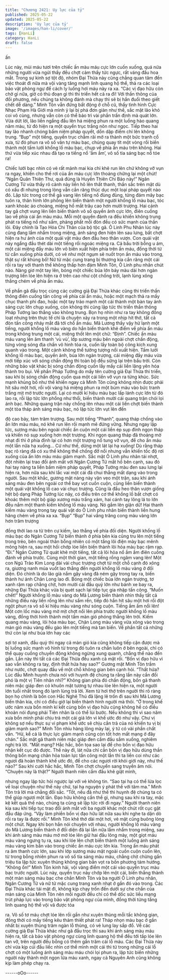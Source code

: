 ```yaml
---
title: "Chương 2421: Uy lực của tỷ"
published: 2025-05-22
updated: 2025-05-22
description: 'Uy lực của tỷ'
image: '/images/han-li/cover/'
tags: [HanLi]
category: HanLi
draft: false
---
```


ấn

Lúc này, mùi máu tươi trên chiếc ấn màu máu cực lớn cuốn
xuống, quá nửa những người vừa ngửi thấy đều chợt cảm thấy
tức ngực, rất váng đầu hoa mắt.
Trong sự kinh sợ tột độ, nhóm Đại Thừa này cũng chẳng quan
tâm đến việc thoát đi nữa mà vội vàng tăng mạnh linh quang hộ
thể, thả ra các loại bảo vật phòng ngự để cách ly luồng hơi máu
này ra xa.
“Các vị đạo hữu còn chờ gì nữa, giờ có thủ đoạn gì thì thi triển
hết cả ra đi! Với thần thông của đối phương, nếu chúng ta không
đánh mà chạy thì sẽ bị hắn đuổi theo giết chết dễ dàng.” Minh
Tôn vẫn đứng bất động ở chỗ cũ, thấy tình hình Cực Nhạc Phạm
Hà Giới mà mình ỷ lại bị phá đơn giản như thế, sắc mặt lão khó
coi vô cùng, nhưng vẫn còn có thể bảo trì vài phần trấn định mà
quát lớn.
Vừa dứt lời, lão liền ngẩng đầu lên há miệng phun ra một luồng
hào quang năm màu, từ đó hiện ra một quyển trục trắng nõn như
ngọc.
Tiếp theo hai tay lão nhanh chóng bấm niệm pháp quyết, dồn dập
điểm chỉ lên không trung.
“Bụp” một tiếng, quyển trục chẫm rãi mở ra thành một bức tranh
cổ xưa, từ đó phun ra vô số văn tự màu bạc, chúng quay tít một
vòng rồi biến thành một tấm lưới khổng lồ màu bạc, chụp về phía
ấn máu trên không.
Hai thứ vừa tiếp xúc nhau đã tạo ra tiếng nổ ‘ầm ầm’, vô số tia
sáng bạc nổ tóe ra!

Chiếc lưới bạc nhìn có vẻ rất mảnh mai kia chỉ khẽ run lên chứ
không vỡ vụn ra ngay, khiến cho thế rơi của ấn máu cực lớn
thoáng chững lại một chút!
“Ngân Quân Thiên Thư, quả đúng là Huyền Thiên Chi Bảo này!”
Ngân Cương Tử vừa thấy rõ cảnh này liền hô lên thất thanh, thần
sắc trên mặt dù có xấu đi nhưng trong lòng vẫn cắn răng thúc dục
một loại pháp quyết nào đó.
Lập tức trong cơ thể gã vang lên tiếng nổ đùng đùng, từng đám
mây bạc tuôn ra, thân hình lớn phổng lên biến thành một người
khổng lồ màu bạc, tóc xanh khoác áo choàng, miệng hổ mắt trâu
cao hơn mười trượng. Hai cánh tay gã chợt vung lên liền biến
thành vô số quyền ảnh cực lớn, điên cuồng lao về phía cái ấn
màu máu.
Mỗi một quyền đánh ra đều khiến không trung phát ra tiếng nổ
như sấm, phảng phất mỗi đòn đều có sức mạnh của thần lôi.
Đây chính là Tạo Hóa Chi Thân của bộ tộc gã.
Ô Linh Phu Nhân lúc này cũng đang lẩm nhẩm trong miệng, ánh
sáng đen hiện lên sau lưng, bất chợt hiện ra hư ảnh của một quái
vật màu đen đầu heo thân vượn.
Con quái vật này ngẩng đầu thét dài một tiếng rồi ngoác miệng ra.
Cả bầu trời bỗng u ám, một cái miệng đầy máu lớn vô biên xuất
hiện phía trên ấn máu, đồng thời từ từ cắn xuống phía dưới, có
vẻ như một ngụm sẽ nuốt trọn ấn máu vào trong, thật sự rất
khủng bố!
Nữ tử mặc cung trang bị thương kia cắn răng một cái rồi ra tay
với thanh thế không thấp hơn đám Minh Tôn, Ô Linh phu nhân
chút nào. Nàng giơ một tay lên, bóng một chiếc búa lớn bảy màu
dài hơn ngàn trượng liền lóe lên hiện ra ở trên cao như cột chống
trời, lạnh lùng xông thẳng chém về phía ấn máu.

Về phần gã đầu trọc cùng các cường giả Đại Thừa khác cũng thi
triển thần thông điên cuồng tấn công về phía cái ấn máu, hoặc
một mạch thả ra mấy chục thanh phi đao, hoặc một tay trảo mạnh
một cái thành một bàn tay ánh sáng cực lớn chụp xuống, còn
không thì cũng lập tức thi triển thần thông Pháp Tướng lao thẳng
vào không trung.
Bọn họ nhìn như ra tay không đồng loạt nhưng trên thực tế chỉ là
chuyện xảy ra trong một nhịp hít thở, tất cả đòn tấn công nháy
mắt đã tới chỗ ấn máu.
Mã Lương thấy vậy hừ lạnh một tiếng, người khổng lồ màu vàng
do hắn biến thành khẽ điểm về phía ấn máu trong không trung
một cái, miệng thốt lên một chữ: “Định”.
Chiếc ấn màu máu vang lên âm thanh ‘vù vù’, lớp sương máu bên
ngoài chợt chấn động, từng vòng sóng địa chấn vô hình tỏa ra,
cuốn lấy toàn bộ công kích xung quanh vào trong.
Một cảnh không thể tưởng tượng nổi xuất hiện.
Tấm lưới khổng lồ màu bạc, quyền ảnh, búa lớn ngàn trượng, cái
miệng đầy máu vừa mới tiếp xúc với sóng chấn động thì toàn bộ
đều sững lại trên bầu trời. Còn những bảo vật khác bị sóng chấn
động cuốn lấy mấy cái liền lặng yên hóa thành tro bụi.
Về phần Pháp Tướng do mấy tên cường giả Đại Thừa thi triển,
sau khi bị sóng chấn động cuốn qua một cái liền vỡ vụn ra từng
khúc.
Sức mạnh khủng bố như thế khiến ngay cả Minh Tôn cũng không
nhịn được phải hít sâu một hơi, rồi vội vàng há miệng phun ra một
búm máu vào bức tranh trắng mịt mờ trước người.
Lại có mười kí hiệu màu bạc lấp lánh cực lớn từ đó lao ra, rồi lập
tức lớn phổng như thổi, biến thành mười cái quang trận chói lọi
ánh bạc.
Những quang trận này chồng lên nhau một cái liền chợt biến
thành một tòa tháp ánh sáng màu bạc, nó lập tức lớn vụt lên đến

độ cao bảy, tám trăm trượng.
Sau một tiếng “Phanh”, quang tháp chống vào ấn lớn màu máu,
nó khẽ run lên rồi mạnh mẽ đứng vững.
Nhưng ngay lập tức, sương máu bên ngoài chiếc ấn cuộn một cái
liền ép sụp đỉnh ngọn tháp và khiến nó sụp xuống hơn một
trượng.
Khi ngọn quang tháp đã thoáng mờ nhạt đi thì ở phía đỉnh lại có
hơn một trượng nổ tung vỡ vụn, để cho ấn máu một lần nữa hạ
xuống...
Cứ như thế, dừng một lát lại hạ xuống!
Dù rằng tháp bạc rõ ràng đã có xu thế không thể chống đỡ nổi
nhưng vẫn khiến tốc độ rơi xuống của ấn lớn màu máu giảm
mạnh.
Sắc mặt Ô Linh phu nhân tái nhợt, đột nhiên lại trao đổi ánh mắt
với Ngân Cương Tử mắt hổ bên cạnh, sau đó hai tay nàng ta liền
bấm niệm pháp quyết, Pháp Tướng màu đen sau lưng lại hiện ra,
hơn nữa sau khi lắc vai một cái đã chui thẳng mất dạng vào trong
người.
Sau một khắc, gương mặt nàng này vặn vẹo một trận, sau khi
ánh sáng màu đen bên ngoài cơ thể bay vọt cuồn cuộn, cũng liền
biến thành một quái vật khổng lồ cao vài chục trượng.
Cũng là đầu heo thân vượn giống hệt bộ dạng Pháp Tướng lúc
nãy, có điều trên cơ thể khổng lồ bất chợt có khoác thêm một bộ
giáp xương màu trắng xám, hai cánh tay lông lá to lớn đều nắm
một thanh kiếm khổng lồ màu vàng.
Nó gầm lên giận dữ!
Hai thanh kiếm màu vàng trong tay quái vật do Ô Linh phu nhân
biến thành liền hung hăng chém về phía xa xa.
“Bụp” “Bụp” hai vầng trăng cong màu vàng lớn hơn trăm trượng

đồng thời lao ra từ trên cự kiếm, lao thẳng về phía đối diện.
Người khổng lồ màu bạc do Ngân Cương Tử biến thành ở phía
bên kia cũng tru lên một tiếng trong trẻo, bên ngoài thân bỗng
nhiên có một tầng lôi điện mày bạc mênh mông hiện ra, sau một
hồi chớp lóe liền biến thành lôi hỏa màu bạc rậm rạp.
“Đi.”
Ngân Cương Tử quát khẽ một tiếng, tất cả lôi hỏa nổ ầm ầm điên
cuồng đánh về phía trước.
Cùng một thời gian, một tiếng rồng ngâm vang lên!
Một con Ngũ Trảo Kim Long dài vài chục trượng chợt từ một chỗ
cạnh đó xông ra, giương nanh múa vuốt lao thẳng đến người
khổng lồ màu vàng ở đối diện. Đó chính là do lão già nắm gậy
vàng đã ném gậy trong tay ra, biến thành hư ảnh Chân Long lao
đi.
Bóng một chiếc búa lớn ngàn trượng, tơ xanh rậm rạp chằng chịt,
hơn mười cái đầu quỷ lớn như bánh xe bay ra, những Đại Thừa
khác vừa bị quét sạch lại tiếp tục gia nhập tấn công.
“Muốn chết!”
Người khổng lồ màu vàng do Mã Lương biến thành nhìn thấy tất
cả những điều này liền rống lên như sấm rền, tiếp đó hắn hít sâu
một hơi rồi đột ngột phun ra vô số kí hiệu màu vàng như sóng
cuộn.
Tiếng ầm ầm nổi lên!
Một cơn lốc màu vàng mờ mịt chợt nổi lên phía trước người
khổng lồ màu vàng, đồng thời hình thành một tấm màn gió phóng
thẳng lên trời.
Kiếm quang màu vàng, lôi hỏa màu bạc, Chân Long màu vàng
vừa xông vào trong màn gió màu vàng đều gào lên một tiếng mà
tan biến. Về phần tất cả những thứ còn lại như búa lớn hay các

sợi tơ xanh, đầu quỷ thì ngay cả màn gió kia cũng không tiếp cận
được mà bị luồng sức mạnh vô hình từ trong đó tuôn ra chắn luôn
ở bên ngoài, chỉ có thể quay cuồng chuyển động không ngừng
xung quanh, chẳng thể nào đến gần.
Lần này thì tất cả các Đại Thừa đều xanh cả mặt rồi.
“Bốn vị đạo hữu vì sao vẫn không ra tay, định thất hứa hay sao?”
Gương mặt Minh Tôn trầm như nước, chợt quay đầu về một chỗ
không gian bên cạnh hỏi.
“Thất hứa? Lúc đầu Minh huynh chưa nói với huynh đệ chúng ta
rằng lần này cần đối phó là một vị Tiên nhân nhỉ?” Không gian
phía đó chấn động, bốn gã thanh niên mặc giáp đen có khuôn
mặt tương tự nhau lóe lên hiện ra, một người lớn tuổi nhất trong
đó lạnh lùng trả lời.
Xem từ hơi thở trên người thì rõ ràng bọn họ chính là bốn con
Hắc Nghê Thú đã lặng lẽ trốn đi sau khi Mã Lương biến thân kia,
chỉ có điều giờ lại biến thành hình người mà thôi.
“Ở trong khế ước năm xưa bổn minh kí kết cùng bốn vị đạo hữu
cũng không hề có điều khoản nói đụng phải Tiên nhân là có thể lùi
bước. Nếu không thì vì sao năm xưa bổn minh phải chịu trả một
cái giá lớn vì khế ước đó như vậy. Chư vị không sợ nếu thực sự
vi phạm khế ước sẽ chịu cắn trả của nó khiến tu vị bị giảm mạnh
sao?” Minh Tôn nhíu hàng lông mày lại, ý tứ có vài phần chất vấn.
“Hừ, kể cả là thực lực giảm mạnh cũng còn tốt hơn mất mạng ở
đây chán.” Sắc mặt gã thanh niên mặc giáp đen cầm đầu sầm
xuống, nghiêm nghị trả lời.
“Mất mạng? Hắc hắc, bổn tọa sao lại để cho bốn vị đạo hữu nhận
kết cục đó được. Thế này đi, lát nữa chỉ cần bốn vị đạo hữu dùng
thần thông bổn mạng chân hỏa toàn lực tấn công một lần thì ta
liền coi như các ngươi đã hoàn thành khế ước đó, để cho các
ngươi rời khỏi giới này, như thế nào?” Sau khi cười hắc hắc, Minh
Tôn chợt chuyển sang truyền âm nói.
“Chuyện này là thật?” Người thanh niên cầm đầu khẽ giật mình,

nhưng ngay lập tức hỏi ngược lại với vẻ không tin.
“Sao tại hạ có thể lừa lọc về loại chuyện như thế này chứ, tại hạ
nguyện ý phát thề với tâm ma.” Minh Tôn trả lời mà chẳng đổi
sắc.
“Tốt, nếu đã như thế thì huynh đệ chúng ta có thể giúp ngươi một
lần. Đạo hữu không cần thề gì, nhưng sau khi ra tay, mặc kệ kết
quả thế nào, chúng ta cũng sẽ lập tức rời đi ngay.” Người thanh
niên kia sau khi tiếp tục trao đổi ánh mắt với ba người khác một
chút rốt cục gật đầu đáp ứng.
“Vậy làm phiền bốn vị đạo hữu lát nữa sau khi nghe ta dặn dò rồi
ra tay là được rồi.” Minh Tôn khẽ thở dài một hơi, vẻ mặt cũng
buông lỏng một chút.
Ngay khi bọn hắn nói chuyện với nhau, người khổng lồ màu vàng
do Mã Lương biến thành ở đối diện đã lại lần nữa lẩm nhẩm trong
miệng, sau khi ánh sáng màu máu mờ mờ lóe lên giữ hai đầu
lông mày, một giọt máu màu vàng ngưng tụ ra, sau khi lóe lên
chợt biến thành một luồng ánh sáng màu vàng kim bắn vào trong
chiếc ấn máu cực lớn kia.
Trong ấn máu phát ra âm thanh cực lớn, sau khi lớp sương máu
mặt ngoài cuồn cuộn cuốn lên, từ trong bỗng nhiên phun ra vô số
tia sáng màu máu, chằng chịt chừng gần triệu tia lập tức xuyên
thủng không gian bắn vọt ra bốn phương tám hướng.
“Không ổn!”
Minh Tôn kinh hãi, vội vàng điểm một cái vào quyển trục màu bạc
trước người. Lúc này, quyển trục này chớp lên một cái, biến thẳng
thành một màn sáng màu bạc che chắn Minh Tôn và ba người Ô
Linh phu nhân, Ngân Cương Tử và nữ tử mặc cung trang xanh
nhạt ở gần đó vào trong.
Các Đại Thừa khác tái mặt đi, không kịp chạy trốn đến dưới sự
che chắn của màn sáng của Minh Tôn nên mỗi người đều chỉ có
thể dốc sức liều mạng trút pháp lực vào trong bảo vật phòng ngự
của mình, đồng thời từng tầng linh quang hộ thể vội vã được tỏa

ra.
Vô số tơ máu chợt lóe lên rồi gần như xuyên thủng mỗi tấc không
gian, đồng thời có mấy tiếng kêu thảm thiết phát ra!
Tháp nhọn màu bạc ở gần nhất bị xuyên thủng trăm ngàn lỗ
thủng, có vẻ lung lay sắp đổ. Về các cường giả Đại Thừa khác
như gã đầu trọc thì sau khi ánh sáng màu máu hiện ra, tất cả bảo
vật phòng ngự cùng linh quang hộ thể đều tới tấp lóe lên tan vỡ,
trên người đều bỗng có thêm gần trăm cái lỗ máu.
Các Đại Thừa này chỉ vừa kịp cúi đầu liếc nhìn cơ thể mình một
cái thì từ trong những cái lỗ chợt có một luồng ánh sáng màu máu
chói lọi phun ra, lập tức biến những người này thành một ngọn
lửa màu xanh, ngay cả Nguyên Anh cũng không kịp làm phép
chạy ra.

------oOo------
